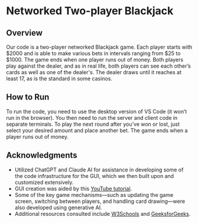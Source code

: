 # Networked Two-player Blackjack

## Overview

Our code is a two-player networked Blackjack game. Each player starts with \$2000 and is able to make various bets in intervals ranging from \$25 to \$1000. The game ends when one player runs out of money. Both players play against the dealer, and as in real life, both players can see each other’s cards as well as one of the dealer's. The dealer draws until it reaches at least 17, as is the standard in some casinos.

## How to Run

To run the code, you need to use the desktop version of VS Code (it won’t run in the browser). You then need to run the server and client code in separate terminals. To play the next round after you’ve won or lost, just select your desired amount and place another bet. The game ends when a player runs out of money.

## Acknowledgments

- Utilized ChatGPT and Claude AI for assistance in developing some of the code infrastructure for the GUI, which we then built upon and customized extensively.
- GUI creation was aided by this [YouTube tutorial](https://www.youtube.com/watch?v=NI9LXzo0UY0).
- Some of the key game mechanisms—such as updating the game screen, switching between players, and handling card drawing—were also developed using generative AI.
- Additional resources consulted include [W3Schools](https://www.w3schools.com/python/) and [GeeksforGeeks](https://www.geeksforgeeks.org/python-programming-language/).
